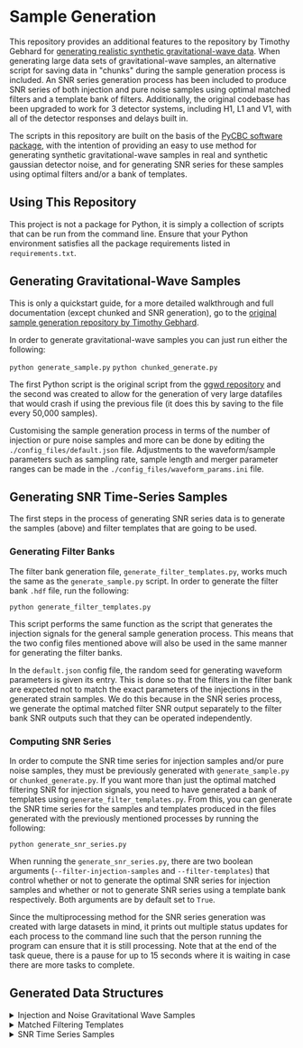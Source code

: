 # Sample Generation

This repository provides an additional features to the repository by Timothy Gebhard for [generating realistic synthetic gravitational-wave data](https://www.github.com/timothygebhard/ggwd/). When generating large data sets of gravitational-wave samples, an alternative script for saving data in "chunks" during the sample generation process is included. An SNR series generation process has been included to produce SNR series of both injection and pure noise samples using optimal matched filters and a template bank of filters. Additionally, the original codebase has been upgraded to work for 3 detector systems, including H1, L1 and V1, with all of the detector responses and delays built in.

The scripts in this repository are built on the basis of the [PyCBC software package](https://www.pycbc.org/), with the intention of providing an easy to use method for generating synthetic gravitational-wave samples in real and synthetic gaussian detector noise, and for generating SNR series for these samples using optimal filters and/or a bank of templates.

## Using This Repository

This project is not a package for Python, it is simply a collection of scripts that can be run from the command line. Ensure that your Python environment satisfies all the package requirements listed in `requirements.txt`.

## Generating Gravitational-Wave Samples

This is only a quickstart guide, for a more detailed walkthrough and full documentation (except chunked and SNR generation), go to the [original sample generation repository by Timothy Gebhard](https://www.github.com/timothygebhard/ggwd/).

In order to generate gravitational-wave samples you can just run either the following:

```python generate_sample.py```
```python chunked_generate.py```

The first Python script is the original script from the [ggwd repository](https://www.github.com/timothygebhard/ggwd/) and the second was created to allow for the generation of very large datafiles that would crash if using the previous file (it does this by saving to the file every 50,000 samples).

Customising the sample generation process in terms of the number of injection or pure noise samples and more can be done by editing the `./config_files/default.json` file. Adjustments to the waveform/sample parameters such as sampling rate, sample length and merger parameter ranges can be made in the `./config_files/waveform_params.ini` file.

## Generating SNR Time-Series Samples

The first steps in the process of generating SNR series data is to generate the samples (above) and filter templates that are going to be used.

### Generating Filter Banks

The filter bank generation file, `generate_filter_templates.py`, works much the same as the `generate_sample.py` script. In order to generate the filter bank `.hdf` file, run the following:

```python generate_filter_templates.py```

This script performs the same function as the script that generates the injection signals for the general sample generation process. This means that the two config files mentioned above will also be used in the same manner for generating the filter banks.

In the `default.json` config file, the random seed for generating waveform parameters is given its entry. This is done so that the filters in the filter bank are expected not to match the exact parameters of the injections in the generated strain samples. We do this because in the SNR series process, we generate the optimal matched filter SNR output separately to the filter bank SNR outputs such that they can be operated independently.

### Computing SNR Series

In order to compute the SNR time series for injection samples and/or pure noise samples, they must be previously generated with `generate_sample.py` or `chunked_generate.py`. If you want more than just the optimal matched filtering SNR for injection signals, you need to have generated a bank of templates using `generate_filter_templates.py`. From this, you can generate the SNR time series for the samples and templates produced in the files generated with the previously mentioned processes by running the following:

```python generate_snr_series.py```

When running the `generate_snr_series.py`, there are two boolean arguments (`--filter-injection-samples` and `--filter-templates`) that control whether or not to generate the optimal SNR series for injection samples and whether or not to generate SNR series using a template bank respectively. Both arguments are by default set to `True`.

Since the multiprocessing method for the SNR series generation was created with large datasets in mind, it prints out multiple status updates for each process to the command line such that the person running the program can ensure that it is still processing. Note that at the end of the task queue, there is a pause for up to 15 seconds where it is waiting in case there are more tasks to complete.

## Generated Data Structures

<details>
<summary>Injection and Noise Gravitational Wave Samples</summary>
<br>
  
![alt text](https://github.com/damonbeveridge/samplegen/blob/master/data_structures/generate_sample.JPG "Logo Title Text 1")
![alt text](https://github.com/damonbeveridge/samplegen/blob/master/data_structures/default%20-%20injection_parameters.JPG "Injection Parameters")
![alt text](https://github.com/damonbeveridge/samplegen/blob/master/data_structures/default%20-%20injection_samples.JPG "Injection Samples")
![alt text](https://github.com/damonbeveridge/samplegen/blob/master/data_structures/default%20-%20noise_samples.JPG "Pure Noise Samples")
</details>


<details>
<summary>Matched Filtering Templates</summary>
<br>
  
![alt text](https://github.com/damonbeveridge/samplegen/blob/master/data_structures/generate_filter_templates.JPG "generate_filter_templates.py")
![alt text](https://github.com/damonbeveridge/samplegen/blob/master/data_structures/default_templates%20-%20template_samples.JPG "Template Samples")
![alt text](https://github.com/damonbeveridge/samplegen/blob/master/data_structures/default_templates%20-%20template_parameters.JPG "Template Parameters")
![alt text](https://github.com/damonbeveridge/samplegen/blob/master/data_structures/default_templates%20-%20sample_times.JPG "Template Sample Times")
</details>


<details>
<summary>SNR Time Series Samples</summary>
<br>
  
![alt text](https://github.com/damonbeveridge/samplegen/blob/master/data_structures/generate_snr_series.JPG "generate_snr_series.py")
![alt text](https://github.com/damonbeveridge/samplegen/blob/master/data_structures/default_snrs%20-%20omf_injection_snr_samples.JPG "Injection Sample Optimal SNR Series")
![alt text](https://github.com/damonbeveridge/samplegen/blob/master/data_structures/default_snrs%20-%20template_snr_samples.JPG "Noise and Injection Template SNR Series")
</details>
